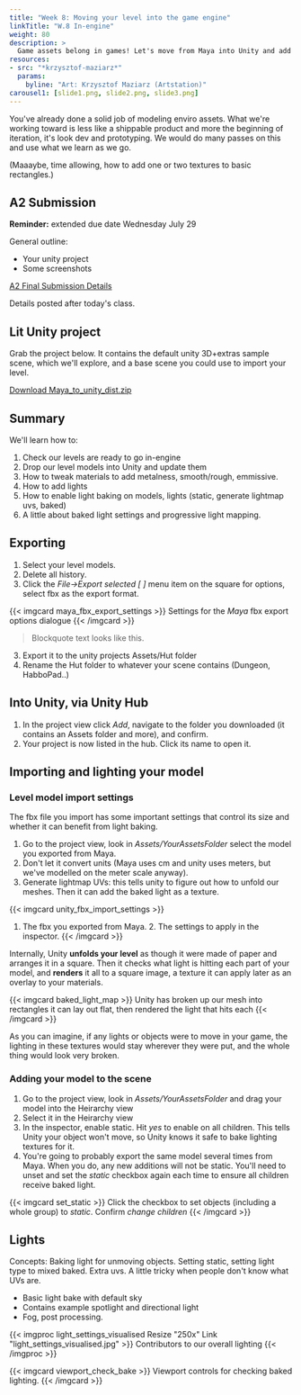 ```yaml
---
title: "Week 8: Moving your level into the game engine"
linkTitle: "W.8 In-engine"
weight: 80
description: >
  Game assets belong in games! Let's move from Maya into Unity and add some lighting.
resources:
- src: "*krzysztof-maziarz*"
  params:
    byline: "Art: Krzysztof Maziarz (Artstation)"
carousel1: [slide1.png, slide2.png, slide3.png]
---
```

You've already done a solid job of modeling enviro assets.
What we're working toward is less like a shippable product and more the beginning of iteration, it's look dev and prototyping. We would do many passes on this and use what we learn as we go.

(Maaaybe, time allowing, how to add one or two textures to basic rectangles.)

## A2 Submission

**Reminder:** extended due date Wednesday July 29

General outline:
* Your unity project
* Some screenshots

<a class="btn btn-lg btn-primary mr-3 mb-4" href="../assessments/#final-week-8-submission" target="_blank">A2 Final Submission Details<i class="fas fa-arrow-alt-circle-right ml-2"></i></a>

Details posted after today's class. 

## Lit Unity project

Grab the project below. It contains the default unity 3D+extras sample scene, which we'll explore, and a base scene you could use to import your level.

<a class="btn btn-lg btn-primary mr-3 mb-4" href="Maya_to_unity_dist.zip" target="_blank">Download Maya_to_unity_dist.zip<i class="fas fa-arrow-alt-circle-right ml-2"></i></a>

## Summary
We'll learn how to:

1. Check our levels are ready to go in-engine
2. Drop our level models into Unity and update them
3. How to tweak materials to add metalness, smooth/rough, emmissive.
4. How to add lights
5. How to enable light baking on models, lights (static, generate lightmap uvs, baked) 
6. A little about baked light settings and progressive light mapping.

## Exporting

1. Select your level models.
2. Delete all history.
3. Click the <i>File->Export selected [ ]</I> menu item on the square for options, select fbx as the export format.

{{< imgcard maya_fbx_export_settings >}}
Settings for the <i>Maya</i> fbx export options dialogue
{{< /imgcard >}}

> Blockquote text
> looks like this.

3. Export it to the unity projects Assets/Hut folder
4. Rename the Hut folder to whatever your scene contains (Dungeon, HabboPad..)

## Into Unity, via Unity Hub
1. In the project view click _Add_, navigate to the folder you downloaded (it contains an Assets folder and more), and confirm.
2. Your project is now listed in the hub. Click its name to open it.

## Importing and lighting your model

### Level model import settings

The fbx file you import has some important settings that control its size and whether it can benefit from light baking.
1. Go to the project view, look in _Assets/YourAssetsFolder_ select the model you exported from Maya.
2. Don't let it convert units (Maya uses cm and unity uses meters, but we've modelled on the meter scale anyway).
3. Generate lightmap UVs: this tells unity to figure out how to unfold our meshes. Then it can add the baked light as a texture.

{{< imgcard unity_fbx_import_settings  >}}
1. The fbx you exported from Maya. 2. The settings to apply in the inspector.
{{< /imgcard >}}

Internally, Unity **unfolds your level** as though it were made of paper and arranges it in a square. Then it checks what light is hitting each part of your model, and **renders** it all to a square image, a texture it can apply later as an overlay to your materials. 

{{< imgcard baked_light_map >}}
Unity has broken up our mesh into rectangles it can lay out flat, then rendered the light that hits each
{{< /imgcard >}}

As you can imagine, if any lights or objects were to move in your game, the lighting in these textures would stay wherever they were put, and the whole thing would look very broken.

### Adding your model to the scene

1. Go to the project view, look in _Assets/YourAssetsFolder_ and drag your model into the Heirarchy view
2. Select it in the Heirarchy view
3. In the inspector, enable static. Hit _yes_ to enable on all children. This tells Unity your object won't move, so Unity knows it safe to bake lighting textures for it.
4. You're going to probably export the same model several times from Maya. When you do, any new additions will not be static. You'll need to unset and set the _static_ checkbox again each time to ensure all children receive baked light.


{{< imgcard set_static >}}
Click the checkbox to set objects (including a whole group) to <i>static</i>. Confirm <i>change children</i>
{{< /imgcard >}}

## Lights

Concepts: Baking light for unmoving objects. Setting static, setting light type to mixed baked. Extra uvs. A little tricky when people don't know what UVs are.

* Basic light bake with default sky
* Contains example spotlight and directional light
* Fog, post processing.

{{< imgproc light_settings_visualised Resize "250x" Link "light_settings_visualised.jpg" >}}
Contributors to our overall lighting
{{< /imgproc >}}

{{< imgcard viewport_check_bake  >}}
Viewport controls for checking baked lighting.
{{< /imgcard >}}

